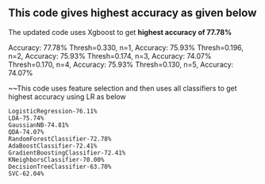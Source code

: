 ## This code gives highest accuracy as given below

The updated code uses Xgboost to get **highest accuracy of 77.78%**

Accuracy: 77.78%
Thresh=0.330, n=1, Accuracy: 75.93%
Thresh=0.196, n=2, Accuracy: 75.93%
Thresh=0.174, n=3, Accuracy: 74.07%
Thresh=0.170, n=4, Accuracy: 75.93%
Thresh=0.130, n=5, Accuracy: 74.07%

~~This code uses feature selection and then uses all classifiers to get highest accuracy using LR as below

```
LogisticRegression-76.11%
LDA-75.74%
GaussianNB-74.81%
QDA-74.07%
RandomForestClassifier-72.78%
AdaBoostClassifier-72.41%
GradientBoostingClassifier-72.41%
KNeighborsClassifier-70.00%
DecisionTreeClassifier-63.70%
SVC-62.04%


```
